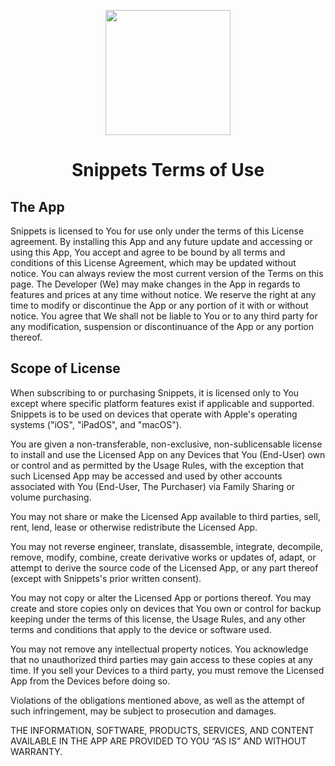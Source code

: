 <p align="center">
<img src="https://user-images.githubusercontent.com/17661536/181838073-ca35f3c6-3466-4c62-a907-88351d3c4e38.svg" width=200 />
</p>

<h1 align="center">
Snippets Terms of Use
</h1>

<h2> The App </h2>
<p align="left">
Snippets is licensed to You for use only under the terms of this License agreement. By installing this App and any future update and accessing or using this App, You accept and agree to be bound by all terms and conditions of this License Agreement, which may be updated without notice. You can always review the most current version of the Terms on this page. The Developer (We) may make changes in the App in regards to features and prices at any time without notice. We reserve the right at any time to modify or discontinue the App or any portion of it with or without notice. You agree that We shall not be liable to You or to any third party for any modification, suspension or discontinuance of the App or any portion thereof.
</p>

<h2> Scope of License </h2>
<p align="left">
When subscribing to or purchasing Snippets, it is licensed only to You except where specific platform features exist if applicable and supported. Snippets is to be used on devices that operate with Apple's operating systems ("iOS", "iPadOS", and "macOS").
  
You are given a non-transferable, non-exclusive, non-sublicensable license to install and use the Licensed App on any Devices that You (End-User) own or control and as permitted by the Usage Rules, with the exception that such Licensed App may be accessed and used by other accounts associated with You (End-User, The Purchaser) via Family Sharing or volume purchasing.
  
You may not share or make the Licensed App available to third parties, sell, rent, lend, lease or otherwise redistribute the Licensed App.
  
You may not reverse engineer, translate, disassemble, integrate, decompile, remove, modify, combine, create derivative works or updates of, adapt, or attempt to derive the source code of the Licensed App, or any part thereof (except with Snippets's prior written consent).

You may not copy or alter the Licensed App or portions thereof. You may create and store copies only on devices that You own or control for backup keeping under the terms of this license, the Usage Rules, and any other terms and conditions that apply to the device or software used.

You may not remove any intellectual property notices. You acknowledge that no unauthorized third parties may gain access to these copies at any time. If you sell your Devices to a third party, you must remove the Licensed App from the Devices before doing so.
  
Violations of the obligations mentioned above, as well as the attempt of such infringement, may be subject to prosecution and damages.
  
THE INFORMATION, SOFTWARE, PRODUCTS, SERVICES, AND CONTENT AVAILABLE IN THE APP ARE PROVIDED TO YOU “AS IS” AND WITHOUT WARRANTY. 
</p>
